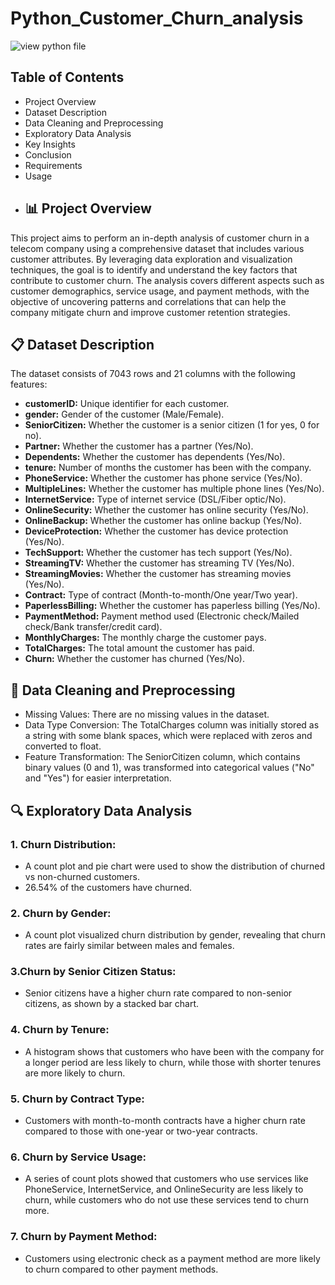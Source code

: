 # Python_Customer_Churn_analysis
![view python file](https://github.com/reehansyed/Python_Customer_Churn_analysis_/blob/main/TCA.ipynb)
## Table of Contents
- Project Overview
- Dataset Description
- Data Cleaning and Preprocessing
- Exploratory Data Analysis
- Key Insights
- Conclusion
- Requirements
- Usage
- ## 📊 Project Overview
This project aims to perform an in-depth analysis of customer churn in a telecom company using a comprehensive dataset that includes various customer attributes. By leveraging data exploration and visualization techniques, the goal is to identify and understand the key factors that contribute to customer churn. The analysis covers different aspects such as customer demographics, service usage, and payment methods, with the objective of uncovering patterns and correlations that can help the company mitigate churn and improve customer retention strategies.
## 📋 Dataset Description
The dataset consists of 7043 rows and 21 columns with the following features:

- **customerID:** Unique identifier for each customer.
- **gender:** Gender of the customer (Male/Female).
- **SeniorCitizen:** Whether the customer is a senior citizen (1 for yes, 0 for no).
- **Partner:** Whether the customer has a partner (Yes/No).
- **Dependents:** Whether the customer has dependents (Yes/No).
- **tenure:** Number of months the customer has been with the company.
- **PhoneService:** Whether the customer has phone service (Yes/No).
- **MultipleLines:** Whether the customer has multiple phone lines (Yes/No).
- **InternetService:** Type of internet service (DSL/Fiber optic/No).
- **OnlineSecurity:** Whether the customer has online security (Yes/No).
- **OnlineBackup:** Whether the customer has online backup (Yes/No).
- **DeviceProtection:** Whether the customer has device protection (Yes/No).
- **TechSupport:** Whether the customer has tech support (Yes/No).
- **StreamingTV:** Whether the customer has streaming TV (Yes/No).
- **StreamingMovies:** Whether the customer has streaming movies (Yes/No).
- **Contract:** Type of contract (Month-to-month/One year/Two year).
- **PaperlessBilling:** Whether the customer has paperless billing (Yes/No).
- **PaymentMethod:** Payment method used (Electronic check/Mailed check/Bank transfer/credit card).
- **MonthlyCharges:** The monthly charge the customer pays.
- **TotalCharges:** The total amount the customer has paid.
- **Churn:** Whether the customer has churned (Yes/No).
## 🧹 Data Cleaning and Preprocessing
- Missing Values: There are no missing values in the dataset.
- Data Type Conversion: The TotalCharges column was initially stored as a string with some blank spaces, which were replaced with zeros and converted to float.
- Feature Transformation: The SeniorCitizen column, which contains binary values (0 and 1), was transformed into categorical values ("No" and "Yes") for easier interpretation.
##  🔍 Exploratory Data Analysis
### 1. Churn Distribution:

- A count plot and pie chart were used to show the distribution of churned vs non-churned customers.
- 26.54% of the customers have churned.
### 2. Churn by Gender:

- A count plot visualized churn distribution by gender, revealing that churn rates are fairly similar between males and females.
### 3.Churn by Senior Citizen Status:

- Senior citizens have a higher churn rate compared to non-senior citizens, as shown by a stacked bar chart.
### 4. Churn by Tenure:

- A histogram shows that customers who have been with the company for a longer period are less likely to churn, while those with shorter tenures are more likely to churn.
### 5. Churn by Contract Type:

- Customers with month-to-month contracts have a higher churn rate compared to those with one-year or two-year contracts.
### 6. Churn by Service Usage:

- A series of count plots showed that customers who use services like PhoneService, InternetService, and OnlineSecurity are less likely to churn, while customers who do not use these services tend to churn more.
### 7. Churn by Payment Method:

- Customers using electronic check as a payment method are more likely to churn compared to other payment methods.  

